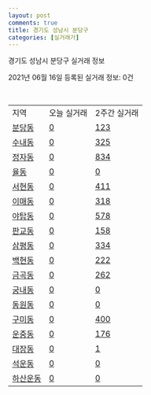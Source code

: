 ```yaml
---
layout: post
comments: true
title: 경기도 성남시 분당구
categories: [실거래가]
---
```


경기도 성남시 분당구 실거래 정보

2021년 06월 16일 등록된 실거래 정보: 0건

<script type="text/javascript">
  google.charts.load('current', {'packages':['corechart']});
  google.charts.setOnLoadCallback(drawChart);

  function drawChart() {
    var data = google.visualization.arrayToDataTable([['거래일', '매매', '전월세', '전매'], ['2021-02', 262, 789, 1], ['2021-03', 200, 830, 4], ['2021-04', 198, 689, 6], ['2021-05', 258, 689, 1], ['2021-06', 9, 206, 0]]);

    var options = {
      title: '최근 유형별 거래량 추이',
      legend: { position: 'bottom' }
    };

    var chart = new google.visualization.LineChart(document.getElementById('columnchart_material'));
    chart.draw(data, (options));
  }
</script>

<div id="columnchart_material" style="width: 450px; margin-left: -35px"></div>
<br>
<table class="sortable">
  <tr>
    <td>지역</td>
    <td>오늘 실거래</td>
    <td>2주간 실거래</td>
  </tr>

  
  <tr class="item">
    <td><a href="4113510100.html">분당동</a></td>
    <td><a href="4113510100.html">0</a></td>
    <td><a href="4113510100.html">123</a></td>
  </tr>
    

  <tr class="item">
    <td><a href="4113510200.html">수내동</a></td>
    <td><a href="4113510200.html">0</a></td>
    <td><a href="4113510200.html">325</a></td>
  </tr>
    

  <tr class="item">
    <td><a href="4113510300.html">정자동</a></td>
    <td><a href="4113510300.html">0</a></td>
    <td><a href="4113510300.html">834</a></td>
  </tr>
    

  <tr class="item">
    <td><a href="4113510400.html">율동</a></td>
    <td><a href="4113510400.html">0</a></td>
    <td><a href="4113510400.html">0</a></td>
  </tr>
    

  <tr class="item">
    <td><a href="4113510500.html">서현동</a></td>
    <td><a href="4113510500.html">0</a></td>
    <td><a href="4113510500.html">411</a></td>
  </tr>
    

  <tr class="item">
    <td><a href="4113510600.html">이매동</a></td>
    <td><a href="4113510600.html">0</a></td>
    <td><a href="4113510600.html">318</a></td>
  </tr>
    

  <tr class="item">
    <td><a href="4113510700.html">야탑동</a></td>
    <td><a href="4113510700.html">0</a></td>
    <td><a href="4113510700.html">578</a></td>
  </tr>
    

  <tr class="item">
    <td><a href="4113510800.html">판교동</a></td>
    <td><a href="4113510800.html">0</a></td>
    <td><a href="4113510800.html">158</a></td>
  </tr>
    

  <tr class="item">
    <td><a href="4113510900.html">삼평동</a></td>
    <td><a href="4113510900.html">0</a></td>
    <td><a href="4113510900.html">334</a></td>
  </tr>
    

  <tr class="item">
    <td><a href="4113511000.html">백현동</a></td>
    <td><a href="4113511000.html">0</a></td>
    <td><a href="4113511000.html">222</a></td>
  </tr>
    

  <tr class="item">
    <td><a href="4113511100.html">금곡동</a></td>
    <td><a href="4113511100.html">0</a></td>
    <td><a href="4113511100.html">262</a></td>
  </tr>
    

  <tr class="item">
    <td><a href="4113511200.html">궁내동</a></td>
    <td><a href="4113511200.html">0</a></td>
    <td><a href="4113511200.html">0</a></td>
  </tr>
    

  <tr class="item">
    <td><a href="4113511300.html">동원동</a></td>
    <td><a href="4113511300.html">0</a></td>
    <td><a href="4113511300.html">0</a></td>
  </tr>
    

  <tr class="item">
    <td><a href="4113511400.html">구미동</a></td>
    <td><a href="4113511400.html">0</a></td>
    <td><a href="4113511400.html">400</a></td>
  </tr>
    

  <tr class="item">
    <td><a href="4113511500.html">운중동</a></td>
    <td><a href="4113511500.html">0</a></td>
    <td><a href="4113511500.html">176</a></td>
  </tr>
    

  <tr class="item">
    <td><a href="4113511600.html">대장동</a></td>
    <td><a href="4113511600.html">0</a></td>
    <td><a href="4113511600.html">1</a></td>
  </tr>
    

  <tr class="item">
    <td><a href="4113511700.html">석운동</a></td>
    <td><a href="4113511700.html">0</a></td>
    <td><a href="4113511700.html">0</a></td>
  </tr>
    

  <tr class="item">
    <td><a href="4113511800.html">하산운동</a></td>
    <td><a href="4113511800.html">0</a></td>
    <td><a href="4113511800.html">0</a></td>
  </tr>
    


</table>


    